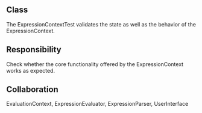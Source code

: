 Class
--------------------------------------------------------------------------------
The ExpressionContextTest validates the state as well as
the behavior of the ExpressionContext.

Responsibility
--------------------------------------------------------------------------------
Check whether the core functionality offered by the
ExpressionContext works as expected.

Collaboration
--------------------------------------------------------------------------------
EvaluationContext, ExpressionEvaluator,
ExpressionParser, UserInterface
